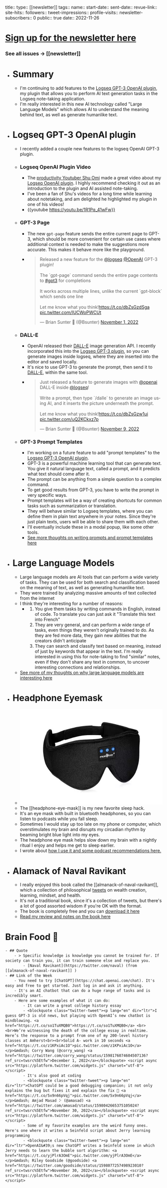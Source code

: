 title:: 
type:: [[newsletter]]
tags:: 
name::
start-date::
sent-date::
revue-link::
site-hits:: 
followers:: 
tweet-impressions:: 
profile-visits::
newsletter-subscribers:: 0
public:: true
date:: 2022-11-26

#  [Sign up for the newsletter here](https://www.getrevue.co/profile/bsunter/issues/weekly-newsletter-of-brian-sunter-issue-1-1220479)
### See all issues -> [[newsletter]]
- # Summary
	- I'm continuing to add features to the [Logseq GPT-3 OpenAI plugin](https://github.com/briansunter/logseq-plugin-gpt3-openai), my plugin that allows you to perform AI text generation tasks in the Logseq note-taking application.
	- I'm really interested in this new AI technology called "Large Language Models" which allows AI to understand the meaning behind text, as well as generate humanlike text.
- # Logseq GPT-3 OpenAI plugin
	- I recently added a couple new features to the logseq OpenAI GPT-3 plugin.
	- ### Logseq OpenAI Plugin Video
		- The [productivity Youtuber Shu Omi](https://www.youtube.com/@ShuOmi_Official) made a great video about my [Logseq OpenAI plugin](https://github.com/briansunter/logseq-plugin-gpt3-openai). I highly recommend checking it out as an introduction to the plugin and AI assisted note-taking.
		- I've been a fan of Shu's videos for a long time while learning about notetaking, and am delighted he highlighted my plugin in one of his videos!
		- {{youtube https://youtu.be/1R1Pq_41wFw}}
	- ### GPT-3 Page
		- The new `gpt-page` feature sends the entire current page to GPT-3, which should be more convenient for certain use cases where additional context is needed to make the suggestions more accurate. This makes it behave more like the playground.
		- <blockquote class="twitter-tweet"><p lang="en" dir="ltr">Released a new feature for the <a href="https://twitter.com/logseq?ref_src=twsrc%5Etfw">@logseq</a> <a href="https://twitter.com/OpenAI?ref_src=twsrc%5Etfw">@OpenAI</a> GPT-3 plugin!<br><br>The `gpt-page` command sends the entire page contents to <a href="https://twitter.com/hashtag/gpt3?src=hash&amp;ref_src=twsrc%5Etfw">#gpt3</a> for completions<br><br>It works across multiple lines, unlike the current `gpt-block` which sends one line<br><br>Let me know what you think!<a href="https://t.co/dbZsGzdSga">https://t.co/dbZsGzdSga</a> <a href="https://t.co/IUCWoPWCUt">pic.twitter.com/IUCWoPWCUt</a></p>&mdash; Brian Sunter 🧠 (@Bsunter) <a href="https://twitter.com/Bsunter/status/1587513598896525312?ref_src=twsrc%5Etfw">November 1, 2022</a></blockquote> <script async src="https://platform.twitter.com/widgets.js" charset="utf-8"></script>
	- ### DALL-E
		- OpenAI released their [DALL-E](https://openai.com/dall-e-2/) image generation API. I recently incorporated this into the [Logseq GPT-3 plugin](https://github.com/briansunter/logseq-plugin-gpt3-openai), so you can generate images inside logseq, where they are inserted into the editor and saved locally.
		- It's nice to use GPT-3 to generate the prompt, then send it to [DALL-E](https://openai.com/dall-e-2/), within the same tool.
		- <blockquote class="twitter-tweet"><p lang="en" dir="ltr">Just released a feature to generate images with <a href="https://twitter.com/OpenAI?ref_src=twsrc%5Etfw">@openai</a> DALL-E inside <a href="https://twitter.com/logseq?ref_src=twsrc%5Etfw">@logseq</a>!<br><br>Write a prompt, then type `/dalle` to generate an image using AI, and it inserts the picture underneath the prompt. <br><br>Let me know what you think!<a href="https://t.co/dbZsGzw1ui">https://t.co/dbZsGzw1ui</a> <a href="https://t.co/uQ2KCkxz7p">pic.twitter.com/uQ2KCkxz7p</a></p>&mdash; Brian Sunter 🧠 (@Bsunter) <a href="https://twitter.com/Bsunter/status/1590174757651378177?ref_src=twsrc%5Etfw">November 9, 2022</a></blockquote> <script async src="https://platform.twitter.com/widgets.js" charset="utf-8"></script>
	- ### GPT-3 Prompt Templates
		- I'm working on a future feature to add "prompt templates" to the [Logseq GPT-3 OpenAI plugin](https://github.com/briansunter/logseq-plugin-gpt3-openai).
		- GPT-3 is a powerful machine learning tool that can generate text. You give it natural language text, called a prompt, and it predicts what text should come after it.
		- The prompt can be anything from a simple question to a complex command.
		- To get good results from GPT-3, you have to write the prompt in very specific ways.
		- Prompt templates will be a way of creating shortcuts for common tasks such as summarization or translation.
		- They will behave similar to Logseq templates, where you can define them in plain text anywhere in your notes. Since they're just plain texts, users will be able to share them with each other.
		- I'll eventually include these in a modal popup, like some other tools.
		- [See more thoughts on writing prompts and prompt templates here]([[logseq-gpt-prompt-template]])
- # Large Language Models
	- Large language models are AI tools that can perform a wide variety of tasks. They can be used for both search and classification based on the meaning of text, as well as generating humanlike text.
	- They were trained by analyzing massive amounts of text collected from the internet
	- I think they're interesting for a number of reasons:
		- 1. You give them tasks by writing commands in English, instead of code. To translate you can just ask it "Translate this text into French"
		  2. They are very general, and can perform a wide range of tasks, even things they weren't originally trained to do. As they are fed more data, they gain new abilities that the creators didn't anticipate
		  3. They can search and classify text based on meaning, instead of just by keywords that appear in the text. I'm really interested in using this for note-taking to find "similar" notes, even if they don't share any text in common, to uncover interesting connections and relationships.
	- [See more of my thoughts on why large language models are interesting here]([[why-large-language-models-are-interesting]])
- # Headphone Eyemask
	- ![image_1667858995655_0.jpeg](../assets/image_1667858995655_0_1667859078784_0.jpeg)
	- The [[headphone-eye-mask]] is my new favorite sleep hack.
	- It's an eye mask with built in bluetooth headphones, so you can listen to podcasts while you fall sleep.
	- Sometimes I would stay up too late on my phone or computer, which overstimulates my brain and disrupts my circadian rhythm by beaming bright blue light into my eyes.
	- The headphone eye mask helps slow down my brain with a nightly ritual I enjoy and helps me get to sleep earlier.
	- I wrote about [how I use it and some podcast recommendations here.]([[headphone-eye-mask]])
- # Alamack of Naval Ravikant
	- I really enjoyed this book called the [[almanack-of-naval-ravikant]], which a collection of philosophical [tweets](https://twitter.com/naval) on wealth creation, learning, mindset, and health.
	- It's not a traditional book, since it's a collection of tweets, but there's a lot of good assorted wisdom if you're OK with the format.
	- The book is completely free and you can [download it here](https://www.navalmanack.com/)
	- [Read my review and notes on the book here]([[almanack-of-naval-ravikant]])
# Brain Food 🧠
	- ## Quote
		- > Specific knowledge is knowledge you cannot be trained for. If society can train you, it can train someone else and replace you.
			- [Naval Ravikant](https://twitter.com/naval) (from [[almanack-of-naval-ravikant]] )
	- ## Link of the Week
		- You need to try [ChatGPT](https://chat.openai.com/chat). It's easy and free to get started. Just log in and ask it anything.
		- It's an AI chatbot that can do a huge range of tasks and is incredibly smart.
		- Here are some examples of what it can do:
			- It can write a great college history essay
			- <blockquote class="twitter-tweet"><p lang="en" dir="ltr">I guess GPT-3 is old news, but playing with OpenAI’s new chatbot is mindblowing. <a href="https://t.co/so1TuXMQB0">https://t.co/so1TuXMQB0</a> <br><br>We’re witnessing the death of the college essay in realtime. Here’s the response to a prompt from one of my 200-level history classes at Amherst<br><br>Solid A- work in 10 seconds <a href="https://t.co/z1KPxiAc1O">pic.twitter.com/z1KPxiAc1O</a></p>&mdash; Corry Wang (@corry_wang) <a href="https://twitter.com/corry_wang/status/1598176074604507136?ref_src=twsrc%5Etfw">December 1, 2022</a></blockquote> <script async src="https://platform.twitter.com/widgets.js" charset="utf-8"></script>
			- It's also good at coding
			- <blockquote class="twitter-tweet"><p lang="en" dir="ltr">ChatGPT could be a good debugging companion; it not only explains the bug but fixes it and explain the fix 🤯 <a href="https://t.co/5x9n66pVqj">pic.twitter.com/5x9n66pVqj</a></p>&mdash; Amjad Masad ⠕ (@amasad) <a href="https://twitter.com/amasad/status/1598042665375105024?ref_src=twsrc%5Etfw">November 30, 2022</a></blockquote> <script async src="https://platform.twitter.com/widgets.js" charset="utf-8"></script>
			- Some of my favorite examples are the weird funny ones. Here's one where it writes a Seinfeld script about Jerry learning programming
			- <blockquote class="twitter-tweet"><p lang="en" dir="ltr">OpenAI&#39;s new ChatGPT writes a Seinfeld scene in which Jerry needs to learn the bubble sort algorithm: <a href="https://t.co/yjPlrA3OmE">pic.twitter.com/yjPlrA3OmE</a></p>&mdash; Riley Goodside (@goodside) <a href="https://twitter.com/goodside/status/1598077257498923010?ref_src=twsrc%5Etfw">November 30, 2022</a></blockquote> <script async src="https://platform.twitter.com/widgets.js" charset="utf-8"></script>